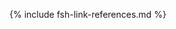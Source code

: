 [USCoreConditionEncounterDiagnosis]: https://hl7.org/fhir/us/core/STU5.0.1/StructureDefinition-us-core-condition-encounter-diagnosis.html
[USCoreConditionProblemsandHealthConcerns]: https://hl7.org/fhir/us/core/STU5.0.1/StructureDefinition-us-core-condition-problems-health-concerns.html
[USCoreLocation]: https://hl7.org/fhir/us/core/STU5.0.1/StructureDefinition-us-core-location.html
[USCoreOrganization]: https://hl7.org/fhir/us/core/STU5.0.1/StructureDefinition-us-core-organization.html
[USCorePatient]: https://hl7.org/fhir/us/core/STU5.0.1/StructureDefinition-us-core-patient.html
[USCorePractitioner]: https://hl7.org/fhir/us/core/STU5.0.1/StructureDefinition-us-core-practitioner.html
[USCorePractitionerRole]: https://hl7.org/fhir/us/core/STU5.0.1/StructureDefinition-us-core-practitionerrole.html
[USCoreBirthSex]: https://hl7.org/fhir/us/core/STU5.0.1/ValueSet-birthsex.html
[QuestionnaireResponse]: https://hl7.org/fhir/R4/questionnaireresponse.html
[PatientBirthTime]: https://hl7.org/fhir/extensions/StructureDefinition-patient-birthTime.html
[PartialDatesAndTimes]: usage.html#partial-dates-and-times
[note on birth date and time]: usage.html#birth-date-and-time
[note on Child and Decedent Fetus name]: https://hl7.org/fhir/us/bfdr/2024Jan/usage.html#child-and-decedent-fetus-name
[note on patient gender]: usage.html#gender
[CityCodes]: usage.html#city-codes
[CountyCodes]: usage.html#county-codes
[StateLiterals]: usage.html#state-literals
[CountryLiterals]: usage.html#country-literals
[Handling of edit flags]: usage.html#handling-of-edit-flags
[Change Log]: change_log.html
[Changes Between Versions]: content-transitions.html
[Birth and Fetal Death Vital Reporting]: https://hl7.org/fhir/us/bfdr/2024Jan
[Vital Records Common Library]: https://hl7.org/fhir/us/vr-common-library/2024Jan
[Medicolegal Death Investigation]: https://hl7.org/fhir/us/fhir-mdi-ig/STU1.1
[Vital Records Death Reporting]: https://hl7.org/fhir/us/vrdr/
[PHVS_Occupation_CDC_Census2010VS]: https://phinvads.cdc.gov/vads/ViewValueSet.action?oid=2.16.840.1.114222.4.11.7186
[PHVS_Industry_CDC_Census2010VS]: https://phinvads.cdc.gov/vads/ViewValueSet.action?oid=2.16.840.1.114222.4.11.7187
[PHVS_Occupation_CDC_Census2012VS]: https://phinvads.cdc.gov/vads/ViewValueSet.action?oid=2.16.840.1.114222.4.11.8026
[PHVS_Industry_CDC_Census2012VS]: https://phinvads.cdc.gov/vads/ViewValueSet.action?oid=2.16.840.1.114222.4.11.8027
[PHVS_Occupation_CDC_Census2018VS]: https://phinvads.cdc.gov/vads/ViewValueSet.action?oid=2.16.840.1.114222.4.11.8065
[PHVS_Industry_CDC_Census2018VS]: https://phinvads.cdc.gov/vads/ViewValueSet.action?oid=2.16.840.1.114222.4.11.8066
[ACMESystemRejectVS]: ValueSet-vrdr-system-reject-vs.html
[VRFM]: https://build.fhir.org/ig/nightingaleproject/vital_records_fhir_messaging_ig/message.html#successful-death-record-submission
[HL7EncounterAdmitSourceVS]: https://hl7.org/fhir/ValueSet/encounter-admit-source
[USCoreDischargeDispositionVS]: https://hl7.org/fhir/us/core/ValueSet/us-core-discharge-disposition
[USCoreBirthSexVS]: https://hl7.org/fhir/us/core/ValueSet/birthsex
<!-- old terminology -->
[CodeSystemDeathPregnancyStatusVitalRecords]: https://hl7.org/fhir/us/vr-common-library/STU1.1/CodeSystem-CodeSystem-death-pregnancy-status-vr.html
[CodeSystemDeathReportingCodesVitalRecords]: https://hl7.org/fhir/us/vr-common-library/STU1.1/CodeSystem-CodeSystem-death-reporting-codes-vr.html
[CodeSystemIntentionalRejectVitalRecords]: https://hl7.org/fhir/us/vr-common-library/STU1.1/CodeSystem-CodeSystem-intentional-reject-vr.html
[CodeSystemLocalComponentCodesVitalRecords]: https://hl7.org/fhir/us/vr-common-library/STU1.1/CodeSystem-CodeSystem-local-component-codes-vr.html
[CodeSystemSystemRejectVitalRecords]: https://hl7.org/fhir/us/vr-common-library/STU1.1/CodeSystem-CodeSystem-system-reject-vr.html
[CodeSystemTransaxConversionVitalRecords]: https://hl7.org/fhir/us/vr-common-library/STU1.1/CodeSystem-CodeSystem-transax-conversion-vr.html
[ValueSetApgarTimingVitalRecords]: https://hl7.org/fhir/us/vr-common-library/STU1.1/ValueSet-ValueSet-apgar-timing-vr.html
[ValueSetCertifierTypesVitalRecords]: https://hl7.org/fhir/us/vr-common-library/STU1.1/ValueSet-ValueSet-certifier-types-vr.html
[ValueSetContributoryTobaccoUseVitalRecords]: https://hl7.org/fhir/us/vr-common-library/STU1.1/ValueSet-ValueSet-contributory-tobacco-use-vr.html
[ValueSetDateEstablishmentApproachVitalRecords]: https://hl7.org/fhir/us/vr-common-library/STU1.1/ValueSet-ValueSet-date-establishment-approach-vr.html
[ValueSetDeathPregnancyStatusVitalRecords]: https://hl7.org/fhir/us/vr-common-library/STU1.1/ValueSet-ValueSet-death-pregnancy-status-vr.html
[ValueSetEducationLevelPersonVitalRecords]: https://hl7.org/fhir/us/vr-common-library/STU1.1/ValueSet-ValueSet-education-level-person-vr.html
[ValueSetFatherRelationshipVitalRecords]: https://hl7.org/fhir/us/vr-common-library/STU1.1/ValueSet-ValueSet-father-relationship-vr.html
[ValueSetIntentionalRejectVitalRecords]: https://hl7.org/fhir/us/vr-common-library/STU1.1/ValueSet-ValueSet-intentional-reject-vr.html
[ValueSetMannerOfDeathVitalRecords]: https://hl7.org/fhir/us/vr-common-library/STU1.1/ValueSet-ValueSet-manner-of-death-vr.html
[ValueSetMotherRelationshipVitalRecords]: https://hl7.org/fhir/us/vr-common-library/STU1.1/ValueSet-ValueSet-mother-relationship-vr.html
[ValueSetPlaceOfDeathVitalRecords]: https://hl7.org/fhir/us/vr-common-library/STU1.1/ValueSet-ValueSet-place-of-death-vr.html
[ValueSetSystemRejectVitalRecords]: https://hl7.org/fhir/us/vr-common-library/STU1.1/ValueSet-ValueSet-system-reject-vr.html
[ValueSetTransaxConversionVitalRecords]: https://hl7.org/fhir/us/vr-common-library/STU1.1/ValueSet-ValueSet-transax-conversion-vr.html
[ValueSetTransportationIncidentRoleVitalRecords]: https://hl7.org/fhir/us/vr-common-library/STU1.1/ValueSet-ValueSet-transportation-incident-role-vr.html
[ValueSetYesNoNotApplicableVitalRecords]: https://hl7.org/fhir/us/vr-common-library/STU1.1/ValueSet-ValueSet-yes-no-not-applicable-vr.html
[ValueSetYesNoUnknownVitalRecords]: https://hl7.org/fhir/us/vr-common-library/STU1.1/ValueSet-ValueSet-yes-no-unknown-vr.html
[ValueSetYesNoUnknownNotApplicableVitalRecords]: https://hl7.org/fhir/us/vr-common-library/STU1.1/ValueSet-ValueSet-yes-no-unknown-not-applicable-vr.html
<!-- old profiles/extensions -->
[ObservationAutopsyPerformedIndicatorVitalRecordsOld]: https://hl7.org/fhir/us/vr-common-library/STU1.1/StructureDefinition-Observation-autopsy-performed-indicator-vr.html
[ObservationParentEducationLevelVitalRecordsOld]: https://hl7.org/fhir/us/vr-common-library/STU1.1/StructureDefinition-Observation-parent-education-level-vr.html
[PatientChildVitalRecordsOld]: https://hl7.org/fhir/us/vr-common-library/STU1.1/StructureDefinition-Patient-child-vr.html
[PatientMotherVitalRecordsOld]: https://hl7.org/fhir/us/vr-common-library/STU1.1/StructureDefinition-Patient-mother-vr.html
[PatientDecedentFetusOld]: https://hl7.org/fhir/us/bfdr/2024Jan/StructureDefinition-Patient-decedent-fetus.html
[PractitionerVitalRecordsOld]: https://hl7.org/fhir/us/vr-common-library/STU1.1/StructureDefinition-Practitioner-vr.html
[RelatedPersonFatherNaturalVitalRecordsOld]: https://hl7.org/fhir/us/vr-common-library/STU1.1/StructureDefinition-RelatedPerson-father-natural-vr.html
[RelatedPersonFatherVitalRecordsOld]: https://hl7.org/fhir/us/vr-common-library/STU1.1/StructureDefinition-RelatedPerson-father-vr.html
[RelatedPersonMotherVitalRecordsOld]: https://hl7.org/fhir/us/vr-common-library/STU1.1/StructureDefinition-RelatedPerson-mother-vr.html
[RelatedPersonParentVitalRecordsOld]: https://hl7.org/fhir/us/vr-common-library/STU1.1/StructureDefinition-RelatedPerson-parent-vr.html
[ExtensionPartialDateTimeVitalRecordsOld]: https://hl7.org/fhir/us/vr-common-library/STU1.1/StructureDefinition-Extension-partial-date-time-vr.html
[ExtensionRelatedpersonBirthplaceVitalRecordsOld]: https://hl7.org/fhir/us/vr-common-library/STU1.1/StructureDefinition-Extension-relatedperson-birthplace-vr.html
[ExtensionRelatedPersonDeceasedVitalRecordsOld]: https://hl7.org/fhir/us/vr-common-library/STU1.1/StructureDefinition-Extension-relatedperson-deceased-vr.html
[ExtensionWithinCityLimitsIndicatorVitalRecordsOld]: https://hl7.org/fhir/us/vr-common-library/STU1.1/StructureDefinition-Extension-within-city-limits-indicator-vr.html
[ExtensionPartialDateVitalRecordsOld]: https://hl7.org/fhir/us/vr-common-library/STU1.1/StructureDefinition-Extension-partial-date-vr.html
[ExtensionReportedParentAgeAtDeliveryVitalRecordsOld]: https://hl7.org/fhir/us/vr-common-library/STU1.1/StructureDefinition-Extension-reported-parent-age-at-delivery-vr.html
[ConditionEclampsiaHypertensionVitalRecords]: https://hl7.org/fhir/us/vr-common-library/STU1.1/StructureDefinition-Condition-eclampsia-hypertension-vr.html
[ConditionGestationalDiabetesVitalRecords]: https://hl7.org/fhir/us/vr-common-library/STU1.1/StructureDefinition-Condition-gestational-diabetes-vr.html
[ConditionGestationalHypertensionVitalRecords]: https://hl7.org/fhir/us/vr-common-library/STU1.1/StructureDefinition-Condition-gestational-hypertension-vr.html
[ConditionPrepregnancyDiabetesVitalRecords]: https://hl7.org/fhir/us/vr-common-library/STU1.1/StructureDefinition-Condition-prepregnancy-diabetes-vr.html
[ConditionPrepregnancyHypertensionVitalRecords]: https://hl7.org/fhir/us/vr-common-library/STU1.1/StructureDefinition-Condition-prepregnancy-hypertension-vr.html
[ExtensionDateDayVitalRecords]: https://hl7.org/fhir/us/vr-common-library/STU1.1/StructureDefinition-Extension-date-day-vr.html
[ExtensionDateMonthVitalRecords]: https://hl7.org/fhir/us/vr-common-library/STU1.1/StructureDefinition-Extension-date-month-vr.html
[ExtensionDateTimeVitalRecords]: https://hl7.org/fhir/us/vr-common-library/STU1.1/StructureDefinition-Extension-date-time-vr.html
[ExtensionDateYearVitalRecords]: https://hl7.org/fhir/us/vr-common-library/STU1.1/StructureDefinition-Extension-date-year-vr.html
[ExtensionPartialDateVitalRecords]: https://hl7.org/fhir/us/vr-common-library/STU1.1/StructureDefinition-Extension-partial-date-vr.html
[ExtensionPartialDateTimeVitalRecords]: https://hl7.org/fhir/us/vr-common-library/STU1.1/StructureDefinition-Extension-partial-date-time-vr.html
[ExtensionPatientFetalDeathVitalRecords]: https://hl7.org/fhir/us/vr-common-library/STU1.1/StructureDefinition-Extension-patient-fetal-death-vr.html
[ExtensionRelatedpersonBirthplaceVitalRecords]: https://hl7.org/fhir/us/vr-common-library/STU1.1/StructureDefinition-Extension-relatedperson-birthplace-vr.html
[ExtensionRelatedPersonDeceasedVitalRecords]: https://hl7.org/fhir/us/vr-common-library/STU1.1/StructureDefinition-Extension-relatedperson-deceased-vr.html
[ExtensionReportedParentAgeAtDeliveryVitalRecords]: https://hl7.org/fhir/us/vr-common-library/STU1.1/StructureDefinition-Extension-reported-parent-age-at-delivery-vr.html
[ExtensionWithinCityLimitsIndicatorVitalRecords]: https://hl7.org/fhir/us/vr-common-library/STU1.1/StructureDefinition-Extension-within-city-limits-indicator-vr.html
[LocationDeathVitalRecords]: https://hl7.org/fhir/us/vr-common-library/STU1.1/StructureDefinition-Location-death-vr.html
[LocationInjuryVitalRecords]: https://hl7.org/fhir/us/vr-common-library/STU1.1/StructureDefinition-Location-injury-vr.html
[ObservationApgarScoreVitalRecords]: https://hl7.org/fhir/us/vr-common-library/STU1.1/StructureDefinition-Observation-apgar-score-vr.html
[ObservationBirthWeightVitalRecords]: https://hl7.org/fhir/us/vr-common-library/STU1.1/StructureDefinition-Observation-birth-weight-vr.html
[ObservationCauseOfDeathPart1VitalRecords]: https://hl7.org/fhir/us/vr-common-library/STU1.1/StructureDefinition-Observation-cause-of-death-part1-vr.html
[ObservationContributingCauseOfDeathPart2VitalRecords]: https://hl7.org/fhir/us/vr-common-library/STU1.1/StructureDefinition-Observation-contributing-cause-of-death-part2-vr.html
[ObservationDeathDateVitalRecords]: https://hl7.org/fhir/us/vr-common-library/STU1.1/StructureDefinition-Observation-death-date-vr.html
[ObservationDecedentPregnancyVitalRecords]: https://hl7.org/fhir/us/vr-common-library/STU1.1/StructureDefinition-Observation-decedent-pregnancy-vr.html
[ObservationGestationalAgeAtDeliveryVitalRecords]: https://hl7.org/fhir/us/vr-common-library/STU1.1/StructureDefinition-Observation-gestational-age-at-delivery-vr.html
[ObservationInfantLivingVitalRecords]: https://hl7.org/fhir/us/vr-common-library/STU1.1/StructureDefinition-Observation-infant-living-vr.html
[ObservationInjuryIncidentVitalRecords]: https://hl7.org/fhir/us/vr-common-library/STU1.1/StructureDefinition-Observation-injury-incident-vr.html
[ObservationLastMenstrualPeriodVitalRecords]: https://hl7.org/fhir/us/vr-common-library/STU1.1/StructureDefinition-Observation-last-menstrual-period-vr.html
[ObservationMannerOfDeathVitalRecords]: https://hl7.org/fhir/us/vr-common-library/STU1.1/StructureDefinition-Observation-manner-of-death-vr.html
[ObservationMotherDeliveryWeightVitalRecords]: https://hl7.org/fhir/us/vr-common-library/STU1.1/StructureDefinition-Observation-mother-delivery-weight-vr.html
[ObservationMotherHeightVitalRecords]: https://hl7.org/fhir/us/vr-common-library/STU1.1/StructureDefinition-Observation-mother-height-vr.htm
[ObservationMotherPrepregnancyWeightVitalRecords]: https://hl7.org/fhir/us/vr-common-library/STU1.1/StructureDefinition-Observation-mother-prepregnancy-weight-vr.html
[ObservationNoneOfSpecifiedPregnancyRiskFactorsVitalRecords]: https://hl7.org/fhir/us/vr-common-library/STU1.1/StructureDefinition-Observation-none-of-specified-pregnancy-risk-factors-vr.html
[ObservationNumberBirthsNowDeadVitalRecords]: https://hl7.org/fhir/us/vr-common-library/STU1.1/StructureDefinition-Observation-number-births-now-dead-vr.html
[ObservationNumberBirthsNowLivingVitalRecords]: https://hl7.org/fhir/us/vr-common-library/STU1.1/StructureDefinition-Observation-number-births-now-living-vr.html
[ObservationNumberFetalDeathsThisDeliveryVitalRecords]: https://hl7.org/fhir/us/vr-common-library/STU1.1/StructureDefinition-Observation-number-fetal-deaths-this-delivery-vr.html
[ObservationNumberLiveBirthsThisDeliveryVitalRecords]: https://hl7.org/fhir/us/vr-common-library/STU1.1/StructureDefinition-Observation-number-live-births-this-delivery-vr.html
[ObservationNumberOtherPregnancyOutcomesVitalRecords]: https://hl7.org/fhir/us/vr-common-library/STU1.1/StructureDefinition-Observation-number-other-pregnancy-outcomes-vr.html
[ObservationNumberPrenatalVisitsVitalRecords]: https://hl7.org/fhir/us/vr-common-library/STU1.1/StructureDefinition-Observation-number-prenatal-visits-vr.html
[ObservationNumberPreviousCesareansVitalRecords]: https://hl7.org/fhir/us/vr-common-library/STU1.1/StructureDefinition-Observation-number-previous-cesareans-vr.html
[ObservationParentEducationLevelVitalRecords]: https://hl7.org/fhir/us/vr-common-library/STU1.1/StructureDefinition-Observation-parent-education-level-vr.html
[ObservationPluralityVitalRecords]: https://hl7.org/fhir/us/vr-common-library/STU1.1/StructureDefinition-Observation-plurality-vr.html
[ObservationPreviousCesareanVitalRecords]: https://hl7.org/fhir/us/vr-common-library/STU1.1/StructureDefinition-Observation-previous-cesarean-vr.html
[ObservationPreviousPretermBirthVitalRecords]: https://hl7.org/fhir/us/vr-common-library/STU1.1/StructureDefinition-Observation-previous-preterm-birth-vr.html
[ObservationRaceVitalRecords]: https://hl7.org/fhir/us/vr-common-library/STU1.1/StructureDefinition-Observation-race-vr.html
[ObservationTabulatedEthnicityVitalRecords]: https://hl7.org/fhir/us/vr-common-library/STU1.1/StructureDefinition-Observation-tabulated-ethnicity-vr.html
[ParametersCodingStatusValuesVitalRecords]: https://hl7.org/fhir/us/vr-common-library/STU1.1/StructureDefinition-Parameters-coding-status-values-vr.html
[PatientDecedentFetusVitalRecords]: https://hl7.org/fhir/us/vr-common-library/STU1.1/StructureDefinition-Patient-decedent-fetus-vr.html
[ProcedureArtificialInseminationVitalRecords]: https://hl7.org/fhir/us/vr-common-library/STU1.1/StructureDefinition-Procedure-artificial-insemination-vr.html
[ProcedureAssistedFertilizationVitalRecords]: https://hl7.org/fhir/us/vr-common-library/STU1.1/StructureDefinition-Procedure-assisted-fertilization-vr.html
[ProcedureDeathCertificationVitalRecords]: https://hl7.org/fhir/us/vr-common-library/STU1.1/StructureDefinition-Procedure-death-certification-vr.html
[ProcedureInfertilityTreatmentVitalRecords]: https://hl7.org/fhir/us/vr-common-library/STU1.1/StructureDefinition-Procedure-infertility-treatment-vr.html
[RelatedPersonFatherNaturalVitalRecords]: https://hl7.org/fhir/us/vr-common-library/STU1.1/StructureDefinition-RelatedPerson-father-natural-vr.html
[RelatedPersonMotherGestationalVitalRecords]: https://hl7.org/fhir/us/vr-common-library/STU1.1/StructureDefinition-RelatedPerson-mother-gestational-vr.html
[RelatedPersonParentVitalRecords]: https://hl7.org/fhir/us/vr-common-library/STU1.1/StructureDefinition-RelatedPerson-parent-vr.html
<!-- BFDR Profiles/Extensions-->
[ConditionChorioamnionitis]: https://hl7.org/fhir/us/bfdr/2024Jan/StructureDefinition-Condition-chorioamnionitis.html
[ConditionCongenitalAnomalyOfNewborn]: https://hl7.org/fhir/us/bfdr/2024Jan/StructureDefinition-Condition-congenital-anomaly-of-newborn.html
[ConditionEclampsiaHypertension]: https://hl7.org/fhir/us/bfdr/2024Jan/StructureDefinition-Condition-eclampsia-hypertension.html
[ConditionFetalDeathCauseOrCondition]: https://hl7.org/fhir/us/bfdr/2024Jan/StructureDefinition-Condition-fetal-death-cause-or-condition.html
[ConditionFetalDeathOtherCauseOrCondition]: https://hl7.org/fhir/us/bfdr/2024Jan/StructureDefinition-Condition-fetal-death-other-cause-or-condition.html
[ConditionGestationalDiabetes]: https://hl7.org/fhir/us/bfdr/2024Jan/StructureDefinition-Condition-gestational-diabetes.html
[ConditionGestationalHypertension]: https://hl7.org/fhir/us/bfdr/2024Jan/StructureDefinition-Condition-gestational-hypertension.html
[ConditionInfectionPresentDuringPregnancy]: https://hl7.org/fhir/us/bfdr/2024Jan/StructureDefinition-Condition-infection-present-during-pregnancy.html
[ConditionPerinealLaceration]: https://hl7.org/fhir/us/bfdr/2024Jan/StructureDefinition-Condition-perineal-laceration.html
[ConditionPrepregnancyDiabetes]: https://hl7.org/fhir/us/bfdr/2024Jan/StructureDefinition-Condition-prepregnancy-diabetes.html
[ConditionPrepregnancyHypertension]: https://hl7.org/fhir/us/bfdr/2024Jan/StructureDefinition-Condition-prepregnancy-hypertension.html
[ConditionRupturedUterus]: https://hl7.org/fhir/us/bfdr/2024Jan/StructureDefinition-Condition-ruptured-uterus.html
[ConditionSeizure]: https://hl7.org/fhir/us/bfdr/2024Jan/StructureDefinition-Condition-seizure.html
[CoveragePrincipalPayerDelivery]: https://hl7.org/fhir/us/bfdr/2024Jan/StructureDefinition-Coverage-principal-payer-delivery.html
[EncounterBirth]: https://hl7.org/fhir/us/bfdr/2024Jan/StructureDefinition-Encounter-birth.html
[Encounter_Maternity]: https://hl7.org/fhir/us/bfdr/2024Jan/StructureDefinition-Encounter-maternity.html
[ExtensionDateFiledByRegistrar]: https://hl7.org/fhir/us/bfdr/2024Jan/StructureDefinition-Extension-date-filed-by-registrar.html
[ExtensionDatereceivedByRegistrar]: https://hl7.org/fhir/us/bfdr/2024Jan/StructureDefinition-Extension-date-received-by-registrar.html
[ExtensionEncounterMaternityReference]: https://hl7.org/fhir/us/bfdr/2024Jan/StructureDefinition-Extension-encounter-maternity-reference.html
[ExtensionFetalDeathLocalFileNumber]: https://hl7.org/fhir/us/bfdr/2024Jan/StructureDefinition-Extension-fetal-death-local-file-number.html
[ExtensionFetalDeathReportNumber]: https://hl7.org/fhir/us/bfdr/2024Jan/StructureDefinition-Extension-fetal-death-report-number.html
[ExtensionLiveBirthCertificateNumber]: https://hl7.org/fhir/us/bfdr/2024Jan/StructureDefinition-Extension-live-birth-certificate-number.html
[ExtensionLiveBirthLocalFileNumber]: https://hl7.org/fhir/us/bfdr/2024Jan/StructureDefinition-Extension-live-birth-local-file-number.html
[ObservationSteroidsFetalLungMaturation]: https://hl7.org/fhir/us/bfdr/2024Jan/StructureDefinition-Observation-steroids-fetal-lung-maturation.html
[ObservationAntibioticsAdministeredDuringLabor]: https://hl7.org/fhir/us/bfdr/2024Jan/StructureDefinition-Observation-antibiotics-during-labor.html
[ObservationApgarScore]: https://hl7.org/fhir/us/bfdr/2024Jan/StructureDefinition-Observation-apgar-score.html
[ObservationAutopsyHistologicalExamResultsUsed]: https://hl7.org/fhir/us/bfdr/2024Jan/StructureDefinition-Observation-autopsy-histological-exam-results-used.html
[ObservationBirthWeight]: https://hl7.org/fhir/us/bfdr/2024Jan/StructureDefinition-Observation-birth-weight.html
[ObservationCigaretteSmokingBeforeDuringPregnancy]: https://hl7.org/fhir/us/bfdr/2024Jan/StructureDefinition-Observation-cigarette-smoking-before-during-pregnancy.html
[ObservationCodedInitiatingFetalDeathCauseOrCondition]: https://hl7.org/fhir/us/bfdr/2024Jan/StructureDefinition-Observation-coded-initiating-fetal-death-cause-or-condition.html
[ObservationCodedOtherFetalDeathCauseOrCondition]: https://hl7.org/fhir/us/bfdr/2024Jan/StructureDefinition-Observation-coded-other-fetal-death-cause-or-condition.html
[ObservationDateOfFirstPrenatalCareVisit]: https://hl7.org/fhir/us/bfdr/2024Jan/StructureDefinition-Observation-date-of-first-prenatal-care-visit.html
[ObservationDateOfLastLiveBirth]: https://hl7.org/fhir/us/bfdr/2024Jan/StructureDefinition-Observation-date-of-last-live-birth.html
[ObservationDateOfLastOtherPregnancyOutcome]: https://hl7.org/fhir/us/bfdr/2024Jan/StructureDefinition-Observation-date-of-last-other-pregnancy-outcome.html
[ObservationFetalDeathTimePoint]: https://hl7.org/fhir/us/bfdr/2024Jan/StructureDefinition-Observation-fetal-death-time-point.html
[ObservationFetalPresentation]: https://hl7.org/fhir/us/bfdr/2024Jan/StructureDefinition-Observation-fetal-presentation.html
[ObservationGestationalAgeAtDelivery]: https://hl7.org/fhir/us/bfdr/2024Jan/StructureDefinition-Observation-gestational-age-at-delivery.html
[ObservationHistologicalPlacentalExamPerformed]: https://hl7.org/fhir/us/bfdr/2024Jan/StructureDefinition-Observation-histological-placental-exam-performed.html
[ObservationICUAdmission]: https://hl7.org/fhir/us/bfdr/2024Jan/StructureDefinition-Observation-icu-admission.html
[ObservationInfantBreastfedAtDischarge]: https://hl7.org/fhir/us/bfdr/2024Jan/StructureDefinition-Observation-infant-breastfed-at-discharge.html
[ObservationInfantLiving]: https://hl7.org/fhir/us/bfdr/2024Jan/StructureDefinition-Observation-infant-living.html
[ObservationLaborTrialAttempted]: https://hl7.org/fhir/us/bfdr/2024Jan/StructureDefinition-Observation-labor-trial-attempted.html
[ObservationLastMenstrualPeriod]: https://hl7.org/fhir/us/bfdr/2024Jan/StructureDefinition-Observation-last-menstrual-period.html
[ObservationMethodOfDisposition]: https://hl7.org/fhir/us/bfdr/2024Jan/StructureDefinition-Observation-method-of-disposition.html
[ObservationMotherDeliveryWeight]: https://hl7.org/fhir/us/bfdr/2024Jan/StructureDefinition-Observation-mother-delivery-weight.html
[ObservationMotherHeight]: https://hl7.org/fhir/us/bfdr/2024Jan/StructureDefinition-Observation-mother-height.html
[ObservationMotherMarriedDuringPregnancy]: https://hl7.org/fhir/us/bfdr/2024Jan/StructureDefinition-Observation-mother-married-during-pregnancy.html
[ObservationMotherPrepregnancyWeight]: https://hl7.org/fhir/us/bfdr/2024Jan/StructureDefinition-Observation-mother-prepregnancy-weight.html
[ObservationMotherReceivedWICFood]: https://hl7.org/fhir/us/bfdr/2024Jan/StructureDefinition-Observation-mother-received-wic-food.html
[ObservationNICUAdmission]: https://hl7.org/fhir/us/bfdr/2024Jan/StructureDefinition-Observation-nicu-admission.html
[ObservationNoneOfSpecifiedAbnormalConditionsOfNewborn]: https://hl7.org/fhir/us/bfdr/2024Jan/StructureDefinition-Observation-none-of-specified-abnormal-conditions-of-newborn.html
[ObservationNoneOfSpecifiedCharacteristicsOfLaborAndDelivery]: https://hl7.org/fhir/us/bfdr/2024Jan/StructureDefinition-Observation-none-of-specified-characteristics-labor-delivery.html
[ObservationNoneOfSpecifiedCongenitalAnomoliesOfTheNewborn]: https://hl7.org/fhir/us/bfdr/2024Jan/StructureDefinition-Observation-None-congenital-anomolies-of-the-newborn.html
[ObservationNoneOfSpecifiedInfectionsPresentDuringPregnancy]: https://hl7.org/fhir/us/bfdr/2024Jan/StructureDefinition-Observation-no-infections-present-during-pregnancy.html
[ObservationNoneOfSpecifiedMaternalMorbidities]: https://hl7.org/fhir/us/bfdr/2024Jan/StructureDefinition-Observation-none-of-specified-maternal-morbidities.html
[ObservationNoneOfSpecifiedObstetricProcedures]: https://hl7.org/fhir/us/bfdr/2024Jan/StructureDefinition-Observation-none-of-specified-obstetric-procedures.html
[ObservationNoneOfSpecifiedPregnancyRiskFactors]: https://hl7.org/fhir/us/bfdr/2024Jan/StructureDefinition-Observation-none-of-specified-pregnancy-risk-factors.html
[ObservationNumberBirthsNowDead]: https://hl7.org/fhir/us/bfdr/2024Jan/StructureDefinition-Observation-number-births-now-dead.html
[ObservationNumberBirthsNowLiving]: https://hl7.org/fhir/us/bfdr/2024Jan/StructureDefinition-Observation-number-births-now-living.html
[ObservationNumberFetalDeathsThisDelivery]: https://hl7.org/fhir/us/bfdr/2024Jan/StructureDefinition-Observation-number-fetal-deaths-this-delivery.html
[ObservationNumberLiveBirthsThisDelivery]: https://hl7.org/fhir/us/bfdr/2024Jan/StructureDefinition-Observation-number-live-births-this-delivery.html
[ObservationNumberOtherPregnancyOutcomes]: https://hl7.org/fhir/us/bfdr/2024Jan/StructureDefinition-Observation-number-other-pregnancy-outcomes.html
[ObservationNumberPrenatalVisits]: https://hl7.org/fhir/us/bfdr/2024Jan/StructureDefinition-Observation-number-prenatal-visits.html
[ObservationNumberPreviousCesareans]: https://hl7.org/fhir/us/bfdr/2024Jan/StructureDefinition-Observation-number-previous-cesareans.html
[ObservationPaternityAcknowledgementSigned]: https://hl7.org/fhir/us/bfdr/2024Jan/StructureDefinition-Observation-paternity-acknowledgement-signed.html
[ObservationPlannedToDeliverAtHome]: https://hl7.org/fhir/us/bfdr/2024Jan/StructureDefinition-Observation-planned-to-deliver-at-home.html
[ObservationPreviousCesarean]: https://hl7.org/fhir/us/bfdr/2024Jan/StructureDefinition-Observation-previous-cesarean.html
[ObservationPreviousPretermBirth]: https://hl7.org/fhir/us/bfdr/2024Jan/StructureDefinition-Observation-previous-preterm-birth.html
[ObservationSSNRequestedForChild]: https://hl7.org/fhir/us/bfdr/2024Jan/StructureDefinition-Observation-ssn-requested-for-child.html
[ObservationUnknownFinalRouteMethodDelivery]: https://hl7.org/fhir/us/bfdr/2024Jan/StructureDefinition-Observation-unknown-final-route-and-method-of-delivery.html
[PatientDecedentFetus]: https://hl7.org/fhir/us/bfdr/2024Jan/StructureDefinition-Patient-decedent-fetus.html
[ProcedureAntibioticSuspectedNeonatalSepsis]: https://hl7.org/fhir/us/bfdr/2024Jan/StructureDefinition-Procedure-antibiotic-suspected-neonatal-sepsis.html
[ProcedureArtificialInsemination]: https://hl7.org/fhir/us/bfdr/2024Jan/StructureDefinition-Procedure-artificial-insemination.html
[ProcedureAssistedFertilization]: https://hl7.org/fhir/us/bfdr/2024Jan/StructureDefinition-Procedure-assisted-fertilization.html
[ProcedureAssistedVentilationFollowingDelivery]: https://hl7.org/fhir/us/bfdr/2024Jan/StructureDefinition-Procedure-assisted-ventilation-following-delivery.html
[ProcedureAssistedVentilationMoreThanSixHours]: https://hl7.org/fhir/us/bfdr/2024Jan/StructureDefinition-Procedure-assisted-ventilation-more-than-six-hours.html
[ProcedureAugmentationOfLabor]: https://hl7.org/fhir/us/bfdr/2024Jan/StructureDefinition-Procedure-augmentation-of-labor.html
[ProcedureBloodTransfusion]: https://hl7.org/fhir/us/bfdr/2024Jan/StructureDefinition-Procedure-blood-transfusion.html
[ProcedureEpiduralOrSpinalAnesthesia]: https://hl7.org/fhir/us/bfdr/2024Jan/StructureDefinition-Procedure-epidural-or-spinal-anesthesia.html
[ProcedureFinalRouteMethodDelivery]: https://hl7.org/fhir/us/bfdr/2024Jan/StructureDefinition-Procedure-final-route-method-delivery.html
[ProcedureInductionOfLabor]: https://hl7.org/fhir/us/bfdr/2024Jan/StructureDefinition-Procedure-induction-of-labor.html
[ProcedureInfertilityTreatment]: https://hl7.org/fhir/us/bfdr/2024Jan/StructureDefinition-Procedure-infertility-treatment.html
[ProcedureObstetric]: https://hl7.org/fhir/us/bfdr/2024Jan/StructureDefinition-Procedure-obstetric.html
[ProcedureSurfactantReplacementTherapy]: https://hl7.org/fhir/us/bfdr/2024Jan/StructureDefinition-Procedure-surfactant-replacement-therapy.html
[ProcedureUnplannedHysterectomy]: https://hl7.org/fhir/us/bfdr/2024Jan/StructureDefinition-Procedure-unplanned-hysterectomy.html
<!-- BFDR Terminology -->
[AbnormalConditionsNewbornCS]: https://hl7.org/fhir/us/bfdr/2024Jan/CodeSystem-CodeSystem-abnormal-conditions-newborn.html
[BirthAndFetalDeathFinancialClassCS]: https://hl7.org/fhir/us/bfdr/2024Jan/CodeSystem-CodeSystem-vr-birth-and-fetal-death-financial-class.html
[BirthDeliveryOccurredCS]: https://hl7.org/fhir/us/bfdr/2024Jan/CodeSystem-CodeSystem-vr-birth-delivery-occurred.html
[FetalDeathCauseOrConditionCS]: https://hl7.org/fhir/us/bfdr/2024Jan/CodeSystem-CodeSystem-vr-fetal-death-cause-or-condition.html
[InformantRelationshipToMotherCS]: https://hl7.org/fhir/us/bfdr/2024Jan/CodeSystem-CodeSystem-informant-relationship-to-mother.html
[ApgarTimingVS]: https://hl7.org/fhir/us/bfdr/2024Jan/ValueSet-ValueSet-apgar-timing.html
[BirthAndFetalDeathFinancialClassVS]: https://hl7.org/fhir/us/bfdr/2024Jan/ValueSet-ValueSet-birth-and-fetal-death-financial-class.html
[BirthAttendantTitlesVS]: https://hl7.org/fhir/us/bfdr/2024Jan/ValueSet-ValueSet-birth-attendant-titles.html
[BirthDeliveryOccurredVS]: https://hl7.org/fhir/us/bfdr/2024Jan/ValueSet-ValueSet-birth-delivery-occurred.html
[BirthWeightEditFlagsVS]: https://hl7.org/fhir/us/bfdr/2024Jan/ValueSet-ValueSet-birth-weight-edit-flags.html
[CigaretteSmokingBeforeAndDuringPregnancyVS]: https://hl7.org/fhir/us/bfdr/2024Jan/ValueSet-cigarette-smoking-before-during-pregnancy.html
[DeliveryRoutesVS]: https://hl7.org/fhir/us/bfdr/2024Jan/ValueSet-ValueSet-delivery-routes.html
[EstimateOfGestationEditFlagsVS]: https://hl7.org/fhir/us/bfdr/2024Jan/ValueSet-ValueSet-estimate-of-gestation-edit-flags.html
[FathersDateOfBirthEditFlagsVS]: https://hl7.org/fhir/us/bfdr/2024Jan/ValueSet-ValueSet-fathers-date-of-birth-edit-flags.html
[FetalDeathCauseOrConditionVS]: https://hl7.org/fhir/us/bfdr/2024Jan/ValueSet-ValueSet-fetal-death-cause-or-condition.html
[FetalDeathTimePointsVS]: https://hl7.org/fhir/us/bfdr/2024Jan/ValueSet-ValueSet-fetal-death-time-points.html
[FetalPresentationsVS]: https://hl7.org/fhir/us/bfdr/2024Jan/ValueSet-ValueSet-fetal-presentations.html
[HistologicalPlacentalExaminationVS]: https://hl7.org/fhir/us/bfdr/2024Jan/ValueSet-ValueSet-histological-placental-examination.html
[InfectionsDuringPregnancyLiveBirthVS]: https://hl7.org/fhir/us/bfdr/2024Jan/ValueSet-ValueSet-infections-during-pregnancy-live-birth.html
[InformantRelationshipToMotherVS]: https://hl7.org/fhir/us/bfdr/2024Jan/ValueSet-ValueSet-informant-relationship-to-mother.html
[MothersDateOfBirthEditFlagsVS]: https://hl7.org/fhir/us/bfdr/2024Jan/ValueSet-ValueSet-mothers-date-of-birth-edit-flags.html
[NewbornCongenitalAnomaliesVS]: https://hl7.org/fhir/us/bfdr/2024Jan/ValueSet-ValueSet-newborn-congenital-anomalies.html
[NumberPreviousCesareansEditFlagsVS]: https://hl7.org/fhir/us/bfdr/2024Jan/ValueSet-ValueSet-number-previous-cesareans-edit-flags.html
[ValueSetObstetricProcedureOutcome]: https://hl7.org/fhir/us/bfdr/2024Jan/ValueSet-ValueSet-obstetric-procedure-outcome.html
[ObstetricProcedureVS]: https://hl7.org/fhir/us/bfdr/2024Jan/ValueSet-ValueSet-obstetric-procedure.html
[PluralityEditFlagsVS]: https://hl7.org/fhir/us/bfdr/2024Jan/ValueSet-ValueSet-plurality-edit-flags.html
[PregnancyReportEditFlagsVS]: https://hl7.org/fhir/us/bfdr/2024Jan/ValueSet-ValueSet-pregnancy-report-edit-flags.html
<!-- VRDR Profiles/Extensions -->
[BypassEditFlag]: https://hl7.org/fhir/us/vrdr/STU2.2/StructureDefinition-BypassEditFlag.html
[CauseOfDeathPart1]: https://hl7.org/fhir/us/vrdr/STU2.2/StructureDefinition-vrdr-cause-of-death-part1.html
[CauseOfDeathPart2]: https://hl7.org/fhir/us/vrdr/STU2.2/StructureDefinition-vrdr-cause-of-death-part2.html
[CityCodeOld]: https://hl7.org/fhir/us/vrdr/STU2.2/StructureDefinition-CityCode.html
[CodedRaceAndEthnicityOld]: https://hl7.org/fhir/us/vrdr/STU2.2/StructureDefinition-vrdr-coded-race-and-ethnicity.html
[CodingStatusValues]: https://hl7.org/fhir/us/vrdr/STU2.2/StructureDefinition-vrdr-coding-status-values.html
[DeathLocation]: https://hl7.org/fhir/us/vrdr/STU2.2/StructureDefinition-vrdr-death-location.html
[DistrictCodeOld]: https://hl7.org/fhir/us/vrdr/STU2.2/StructureDefinition-DistrictCode.html
[InjuryLocation]: https://hl7.org/fhir/us/vrdr/STU2.2/StructureDefinition-vrdr-injury-location.html
[InputRaceAndEthnicityOld]: https://hl7.org/fhir/us/vrdr/STU2.2/StructureDefinition-vrdr-input-race-and-ethnicity.html
[DeathDate]: https://hl7.org/fhir/us/vrdr/STU2.2/StructureDefinition-vrdr-death-date.html
[DecedentPregnancyStatus]: https://hl7.org/fhir/us/vrdr/STU2.2/StructureDefinition-vrdr-decedent-pregnancy-status.html
[InjuryIncident]: https://hl7.org/fhir/us/vrdr/STU2.2/StructureDefinition-vrdr-injury-incident.html
[MannerOfDeath]: https://hl7.org/fhir/us/vrdr/STU2.2/StructureDefinition-vrdr-manner-of-death.html
[UsualWorkOld]: https://hl7.org/fhir/us/vrdr/STU2.2/StructureDefinition-vrdr-decedent-usual-work.html
[DeathCertification]: https://hl7.org/fhir/us/vrdr/STU2.2/StructureDefinition-vrdr-death-certification.html
[DecedentOld]: https://hl7.org/fhir/us/vrdr/STU2.2/StructureDefinition-vrdr-decedent.html
[EmergingIssuesOld]: https://hl7.org/fhir/us/vrdr/STU2.2/StructureDefinition-vrdr-emerging-issues.html
[PostDirectionalOld]: https://hl7.org/fhir/us/vrdr/STU2.2/StructureDefinition-PostDirectional.html
[PreDirectionalOld]: https://hl7.org/fhir/us/vrdr/STU2.2/StructureDefinition-PreDirectional.html
[StreetDesignatorOld]: https://hl7.org/fhir/us/vrdr/STU2.2/StructureDefinition-StreetDesignator.html
[StreetNameOld]: https://hl7.org/fhir/us/vrdr/STU2.2/StructureDefinition-StreetName.html
[StreetNumberOld]: https://hl7.org/fhir/us/vrdr/STU2.2/StructureDefinition-StreetNumber.html
[UnitOrAptNumberOld]: https://hl7.org/fhir/us/vrdr/STU2.2/StructureDefinition-UnitOrAptNumber.html
<!-- VRDR Terminology -->
[DeathPregnancyStatusCS]: https://hl7.org/fhir/us/vrdr/STU2.2/CodeSystem-CodeSystem-death-pregnancy-status.html
[IntentionalRejectCS]: https://hl7.org/fhir/us/vrdr/STU2.2/CodeSystem-vrdr-intentional-reject-cs.html
[ObservationsCS]: https://hl7.org/fhir/us/vrdr/STU2.2/CodeSystem-vrdr-observations-cs.html
[SystemRejectCS]: https://hl7.org/fhir/us/vrdr/STU2.2/CodeSystem-vrdr-system-reject-cs.html
[TransaxConversionCS]: https://hl7.org/fhir/us/vrdr/STU2.2/CodeSystem-vrdr-transax-conversion-cs.html
[CertifierTypesVS]: https://hl7.org/fhir/us/vrdr/STU2.2/ValueSet-vrdr-certifier-types-vs.html
[ContributoryTobaccoUseVS]: https://hl7.org/fhir/us/vrdr/STU2.2/ValueSet-vrdr-contributory-tobacco-use-vs.html
[DateOfDeathDeterminationMethodsVS]: https://hl7.org/fhir/us/vrdr/STU2.2/ValueSet-vrdr-date-of-death-determination-methods-vs.html
[DeathPregnancyStatusVS]: https://hl7.org/fhir/us/vrdr/STU2.2/ValueSet-vrdr-pregnancy-status-vs.html
[IntentionalRejectVS]: https://hl7.org/fhir/us/vrdr/STU2.2/ValueSet-vrdr-intentional-reject-vs.html
[MannerOfDeathVS]: https://hl7.org/fhir/us/vrdr/STU2.2/ValueSet-vrdr-manner-of-death-vs.html
[PlaceOfDeathVS]: https://hl7.org/fhir/us/vrdr/STU2.2/ValueSet-vrdr-place-of-death-vs.html
[SystemRejectVS]: https://hl7.org/fhir/us/vrdr/STU2.2/ValueSet-vrdr-system-reject-vs.html
[TransaxConversionVS]: https://hl7.org/fhir/us/vrdr/STU2.2/ValueSet-vrdr-transax-conversion-vs.html
[TransportationIncidentRoleVS]: https://hl7.org/fhir/us/vrdr/STU2.2/ValueSet-vrdr-transportation-incident-role-vs.html
[BirthplaceCountryVSOld]: https://hl7.org/fhir/us/vrdr/STU2.2/ValueSet-vrdr-birthplace-country-vs.html
[CanadaProvincesVSOld]: https://hl7.org/fhir/us/vrdr/STU2.2/ValueSet-vrdr-canada-provinces-vs.html
[CountryCodeCSOld]: https://hl7.org/fhir/us/vrdr/STU2.2/CodeSystem-vrdr-country-code-cs.html
[EducationLevelVSOld]: https://hl7.org/fhir/us/vrdr/STU2.2/ValueSet-vrdr-education-level-vs.html
[HispanicOriginCSOld]: https://hl7.org/fhir/us/vrdr/STU2.2/CodeSystem-vrdr-hispanic-origin-cs.html
[JurisdictionsCSOld]: https://hl7.org/fhir/us/vrdr/STU2.2/CodeSystem-vrdr-jurisdictions-cs.html
[MissingValueReasonCSOld]: https://hl7.org/fhir/us/vrdr/STU2.2/CodeSystem-vrdr-missing-value-reason-cs.html
[RaceCodeCSOld]: https://hl7.org/fhir/us/vrdr/STU2.2/CodeSystem-vrdr-race-code-cs.html
[RaceRecode40CSOld]: https://hl7.org/fhir/us/vrdr/STU2.2/CodeSystem-vrdr-race-recode-40-cs.html
[ObservationsCSOld]: https://hl7.org/fhir/us/vrdr/STU2.2/CodeSystem-vrdr-observations-cs.html
[BypassEditFlagCSOld]: https://hl7.org/fhir/us/vrdr/STU2.2/CodeSystem-vrdr-bypass-edit-flag-cs.html
[HispanicNoUnknownVSOld]: https://hl7.org/fhir/us/vrdr/STU2.2/ValueSet-vrdr-hispanic-no-unknown-vs.html
[HispanicOriginVSOld]: https://hl7.org/fhir/us/vrdr/STU2.2/ValueSet-vrdr-hispanic-origin-vs.html
[JurisdictionVSOld]: https://hl7.org/fhir/us/vrdr/STU2.2/ValueSet-vrdr-jurisdiction-vs.html
[RaceCodeVSOld]: https://hl7.org/fhir/us/vrdr/STU2.2/ValueSet-vrdr-race-code-vs.html
[RaceMissingValueReasonVSOld]: https://hl7.org/fhir/us/vrdr/STU2.2/ValueSet-vrdr-race-missing-value-reason-vs.html
[RaceRecode40VSOld]: https://hl7.org/fhir/us/vrdr/STU2.2/ValueSet-vrdr-race-recode-40-vs.html
[ResidenceCountryVSOld]: https://hl7.org/fhir/us/vrdr/STU2.2/ValueSet-vrdr-residence-country-vs.html
[StatesTerritoriesAndProvincesVSOld]: https://hl7.org/fhir/us/vrdr/STU2.2/ValueSet-vrdr-states-territories-provinces-vs.html
[USStatesAndTerritoriesVSOld]: https://hl7.org/fhir/us/vrdr/STU2.2/ValueSet-vrdr-usstates-territories-vs.html
[UnitsOfAgeVSOld]: https://hl7.org/fhir/us/vrdr/STU2.2/ValueSet-vrdr-units-of-age-vs.html
[EditBypass01234VSOld]: https://hl7.org/fhir/us/vrdr/STU2.2/ValueSet-vrdr-edit-bypass-01234-vs.html
<!-- MDI Terminology -->
[CodeSystemMDI]: https://hl7.org/fhir/us/fhir-mdi-ig/STU1.1CodeSystem-CodeSystem-vr-codes.html
{% include fsh-link-references.md %}
